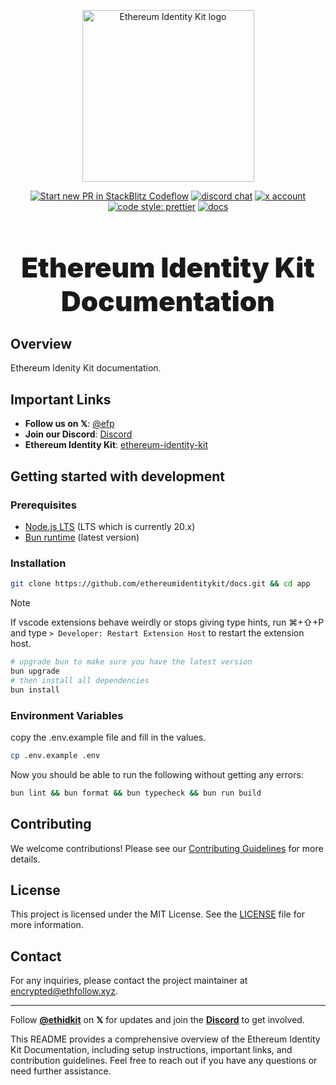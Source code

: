 <p align="center">
  <a href="https://ethfollow.xyz" target="_blank" rel="noopener noreferrer">
    <img width="275" src="./public/logo.png" alt="Ethereum Identity Kit logo" />
  </a>
</p>

<p align="center">
  <a href="https://pr.new/ethereumfollowprotocol/app"><img src="https://developer.stackblitz.com/img/start_pr_dark_small.svg" alt="Start new PR in StackBlitz Codeflow" /></a>
  <a href="https://discord.com/invite/ZUyG3mSXFD"><img src="https://img.shields.io/badge/chat-discord-blue?style=flat&logo=discord" alt="discord chat" /></a>
  <a href="https://x.com/ethidkit"><img src="https://img.shields.io/twitter/follow/ethidkit?label=%40ethidkit&style=social&link=https%3A%2F%2Fx.com%2Fethidkit" alt="x account" /></a>
  <a href="https://github.com/ethereumidentitykit/identity-kit"><img src="https://img.shields.io/badge/code_style-prettier-ff69b4.svg?style=flat-square" alt="code style: prettier" /></a>
  <a href="https://docs.ethidentitykit.com"><img src="https://img.shields.io/badge/docs-ethidentitykit.com-blue?style=flat-square" alt="docs" /></a>
</p>

<h1 align="center" style="font-size: 2.75rem; font-weight: 900;">Ethereum Identity Kit Documentation</h1>

## Overview

Ethereum Idenity Kit documentation.

## Important Links

- **Follow us on 𝕏**: [@efp](https://x.com/ethidkit)
- **Join our Discord**: [Discord](https://discord.com/invite/ZUyG3mSXFD)
- **Ethereum Identity Kit**: [ethereum-identity-kit](https://github.com/ethereumidentitykit/ethereum-identity-kit)

## Getting started with development

### Prerequisites

- [Node.js LTS](https://nodejs.org/en) (LTS which is currently 20.x)
- [Bun runtime](https://bun.sh/) (latest version)

### Installation

```bash
git clone https://github.com/ethereumidentitykit/docs.git && cd app
```

> [!NOTE]
> If vscode extensions behave weirdly or stops giving type hints, run ⌘+⇧+P and type `> Developer: Restart Extension Host` to restart the extension host.

```bash
# upgrade bun to make sure you have the latest version
bun upgrade
# then install all dependencies
bun install
```

### Environment Variables

copy the .env.example file and fill in the values.

```bash
cp .env.example .env
```

Now you should be able to run the following without getting any errors:

```bash
bun lint && bun format && bun typecheck && bun run build
```

## Contributing

We welcome contributions! Please see our [Contributing Guidelines](./.github/CONTRIBUTING.md) for more details.

## License

This project is licensed under the MIT License. See the [LICENSE](./LICENSE) file for more information.

## Contact

For any inquiries, please contact the project maintainer at [encrypted@ethfollow.xyz](mailto:encrypted@ethfollow.xyz).

---

Follow [**@ethidkit**](https://x.com/ethidkit) on **𝕏** for updates and join the [**Discord**](https://discord.com/invite/ZUyG3mSXFD) to get involved.

This README provides a comprehensive overview of the Ethereum Identity Kit Documentation, including setup instructions, important links, and contribution guidelines. Feel free to reach out if you have any questions or need further assistance.
